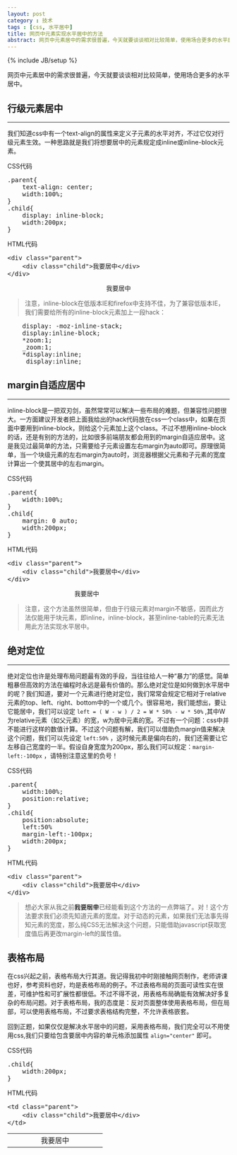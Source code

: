 ```yaml
---
layout: post
category : 技术
tags : [css, 水平居中]
title: 网页中元素实现水平居中的方法
abstract: 网页中元素居中的需求很普遍，今天就要谈谈相对比较简单，使用场合更多的水平居中……
---
```


{% include JB/setup %}
<link href="{{BASE_PATH}}/assets/themes/zhouhua/plugins/syntaxhighlighter/styles/shCoreRDark.css" rel="stylesheet" type="text/css" />
<link href="{{BASE_PATH}}/assets/themes/zhouhua/plugins/syntaxhighlighter/styles/shThemeRDark.css" rel="stylesheet" type="text/css" />

<script src="{{BASE_PATH}}/assets/themes/zhouhua/plugins/syntaxhighlighter/scripts/shCore.js"> </script>
<script src="{{BASE_PATH}}/assets/themes/zhouhua/plugins/syntaxhighlighter/scripts/shBrushCss.js"> </script>
<script src="{{BASE_PATH}}/assets/themes/zhouhua/plugins/syntaxhighlighter/scripts/shBrushXml.js"> </script>


网页中元素居中的需求很普遍，今天就要谈谈相对比较简单，使用场合更多的水平居中。

## 行级元素居中
---

我们知道css中有一个text-align的属性来定义子元素的水平对齐，不过它仅对行级元素生效。一种思路就是我们将想要居中的元素规定成inline或inline-block元素。

<div class="code-title">CSS代码</div>
<pre class="brush: css;">
.parent{
	text-align: center;
	width:100%;
}
.child{
	display: inline-block;
	width:200px;
}
</pre>
<div class="code-title">HTML代码</div>
<pre class="brush: html;">
&lt;div class="parent">
	&lt;div class="child">我要居中&lt;/div>
&lt;/div>
</pre>

<div class="row-fluid">
	<div class="parent" style="text-align:center;width:100%;">
		<div class="child" style="display:inline-block;width:200px;">我要居中</div>
	</div>
</div>

>注意，inline-block在低版本IE和firefox中支持不佳，为了兼容低版本IE，我们需要给所有的inline-block元素加上一段hack：
<pre class="brush: css;">
	display: -moz-inline-stack;
    display:inline-block;
    *zoom:1;
    _zoom:1;
    *display:inline;
    _display:inline;
</pre>

## margin自适应居中
---

inline-block是一把双刃剑，虽然常常可以解决一些布局的难题，但兼容性问题很大。一方面建议开发者把上面我给出的hack代码放在css一个class中，如果在页面中要用到inline-block，则给这个元素加上这个class。不过不想用inline-block的话，还是有别的方法的，比如很多前端朋友都会用到的margin自适应居中。这是我见过最简单的方法，只需要给子元素设置左右margin为auto即可。原理很简单，当一个块级元素的左右margin为auto时，浏览器根据父元素和子元素的宽度计算出一个使其居中的左右margin。

<div class="code-title">CSS代码</div>
<pre class="brush: css;">
.parent{
	width:100%;
}
.child{
	margin: 0 auto;
	width:200px;
}
</pre>
<div class="code-title">HTML代码</div>
<pre class="brush: html;">
&lt;div class="parent">
	&lt;div class="child">我要居中&lt;/div>
&lt;/div>
</pre>
<div class="row-fluid">
	<div class="parent" style="width:100%;">
		<div class="child" style="margin:0 auto;width:200px;">我要居中</div>
	</div>
</div>

>注意，这个方法虽然很简单，但由于行级元素对margin不敏感，因而此方法仅能用于块元素，即inline，inline-block，甚至inline-table的元素无法用此方法实现水平居中。

## 绝对定位
---

绝对定位也许是处理布局问题最有效的手段，当往往给人一种“暴力”的感觉。简单粗暴但高效的方法在编程时永远是最有价值的。那么绝对定位是如何做到水平居中的呢？我们知道，要对一个元素进行绝对定位，我们常常会规定它相对于relative元素的top、left、right、bottom中的一个或几个。很容易地，我们能想出，要让它能居中，我们可以设定 `left = ( W - w ) / 2 = W * 50% - w * 50%` ,其中W为relative元素（如父元素）的宽，w为居中元素的宽。不过有一个问题：css中并不能进行这样的数值计算。不过这个问题有解，我们可以借助负margin值来解决这个问题，我们可以先设定 `left:50%` ，这时候元素是偏向右的，我们还需要让它左移自己宽度的一半。假设自身宽度为200px，那么我们可以规定：`margin-left:-100px` ，请特别注意这里的负号！

<div class="code-title">CSS代码</div>
<pre class="brush: css;">
.parent{
	width:100%;
	position:relative;
}
.child{
	position:absolute;
	left:50%
	margin-left:-100px;
	width:200px;
}
</pre>
<div class="code-title">HTML代码</div>
<pre class="brush: html;">
&lt;div class="parent">
	&lt;div class="child">我要居中&lt;/div>
&lt;/div>
</pre>
<div class="row-fluid">
	<div class="parent" style="width:100%;position:relative;">
		<div class="child" style="width:200px;position:absolute;left:50%;margin-left:-100px;">我要居中</div>
	</div>
</div>

>想必大家从我之前的说明里已经能看到这个方法的一点弊端了。对！这个方法要求我们必须先知道元素的宽度。对于动态的元素，如果我们无法事先得知元素的宽度，那么纯CSS无法解决这个问题，只能借助javascript获取宽度值后再更改margin-left的属性值。

表格布局
---

在css兴起之前，表格布局大行其道。我记得我初中时刚接触网页制作，老师讲课也好，参考资料也好，均是表格布局的例子。不过表格布局的页面可读性实在很差，可维护性和可扩展性都很低。不过不得不说，用表格布局确能有效解决好多复杂的布局问题。对于表格布局，我的态度是：反对页面整体使用表格布局，但在局部，可以使用表格布局，不过要求表格结构完整，不允许表格嵌套。

回到正题，如果仅仅是解决水平居中的问题，采用表格布局，我们完全可以不用使用css,我们只要给包含要居中内容的单元格添加属性 `align="center"` 即可。

<div class="code-title">CSS代码</div>
<pre class="brush: css;">
.child{
	width:200px;
}
</pre>
<div class="code-title">HTML代码</div>
<pre class="brush: html;">
&lt;td class="parent">
	&lt;div class="child">我要居中&lt;/div>
&lt;/td>
</pre>
<div class="row-fluid">
	<table width="100%">
		<tbody>
			<tr>
				<td class="parent" align="center">
					<div class="child" style="width:200px">我要居中</div>
				</td>
			</tr>
		</tbody>
	</table>
</div>

<script type="text/javascript">
	SyntaxHighlighter.defaults['smart-tabs'] = true;
	SyntaxHighlighter.defaults['tab-size'] = 4;
	SyntaxHighlighter.defaults['toolbar']=false;
	SyntaxHighlighter.all();
</script>